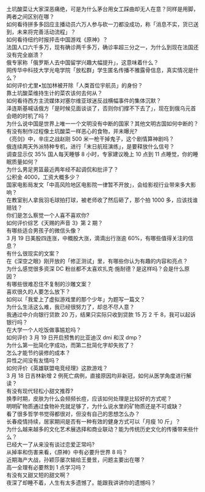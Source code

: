 土坑酸菜让大家深恶痛绝，可是为什么茅台用女工踩曲却无人在意？同样是用脚，两者之间区别在哪？  
如何看待拼多多回应主播动员六万人参与砍一刀都没成功，称「消息不实，货已送到，未来将完善活动流程」？  
如何看待纽约时报抨击中国游戏《原神》？  
法国人口六千多万，现有确诊两千多万，确诊率超三分之一，为什么到现在法国还没有完全崩溃？  
俄专家称「俄罗斯人去中国留学兴趣大幅提升」，这意味着什么？  
网传华中科技大学光电学院「放松群」学生匿名传播不雅露骨信息，真实情况是什么？  
如何评价尤里•加加林被开除「人类首位宇航员」的身份？  
靠土坑酸菜维持生计的菜农该何去何从？  
如何看待西方主流媒体对塞尔维亚球迷反战横幅事件的集体沉默？  
泽连斯基喊话俄方「是时候见面谈谈了，否则你们撑不下去了」，现在到俄乌元首会晤的时机了吗？  
为什么说中国是世界上唯一一个文明没有中断的国家？其他文明古国如何中断的？  
有没有制作过程像土坑酸菜一样恶心的食物，并未曝光?  
《亮剑》中，辛庄之战赵刚 500 米一枪干掉鬼子，这个剧情算神剧吗？  
俄连续两天外派特种专机，进行「末日航班演练」，是要释放什么信号？  
调查显示仅 35% 国人每天睡够 8 小时，专家建议晚上 10 点到 11 点睡觉，你的睡眠质量如何？  
为什么男足男篮最近两年经不起调侃和批评了？  
公积金 4000，工资大概多少？  
国家电影局发文「中高风险地区电影院一律暂不开放」，会给影视行业带来多大影响？  
在教室别人拿我羽毛球拍打球，被老师收了然后砸了，那个拍 1000 多，应该找谁赔钱？  
你们是怎么察觉一个人喜不喜欢你?  
如何评价综艺《天赐的声音 3》第 2 期？  
有哪些适合男孩子的微信头像？  
3 月 19 日美股四连涨，中概股大涨，滴滴出行涨逾 60%，有哪些值得关注的信息？  
有什么很现实的文案？  
在《深空之眼》刚开放的「修正测试」里，有哪些你认为有趣的内容和亮点？  
为什么感觉很多资深 DC 粉丝都不太喜欢扎克·施耐德？是这样吗？会是什么原因？  
有哪些很难忍住不复制的沙雕文案？  
喜欢很久的人要怎么放下？  
如何以「我爱上了虚拟游戏里的那个少年」为题写一篇文？  
为什么生活这么难，我已经很努力了，却总不尽人意？  
我通过中介向银行贷款 20 万，结果只实际只收到贷款 15 万 2 千 8，我可以起诉银行吗？  
在大学一个人吃饭做事尴尬吗？  
如何评价 3 月 19 日开启预售的比亚迪汉 dmi 和汉 dmp？  
为什么第一批简化字成功，而第二批简化字却失败了？  
怎么才能节约装修的成本？  
异性之间没有友情吗？  
如何评价《英雄联盟电竞经理》这款游戏？  
3 月 18 日吉林新增 2 例死亡病例，直接原因均非新冠，如何从医学角度进行解读？  
有没有现代轻松小甜文推荐?  
换季时期，皮肤为什么会频频长痘，应该如何处理是比较好的方式呢？  
明明矿物质通过食物补充就足够了，为什么说水里的矿物质还是不可或缺？  
看了很多哲学书觉得都很对，但没有自己的思想怎么办？  
长春疫情持续，居家期间是否有一种有效的健身方式可以「月瘦 10 斤」？  
为什么越来越多的文化艺术展选择和商业联动？能为传统历史文化的传播带来些什么？  
已经大一了从来没有谈过恋爱正常吗?  
从掉率和伤害来看，《原神》中有必要升世界 8 吗？  
近期海产大战，孙颖莎屡次输给王曼昱，问题主要出在哪？  
高一全理有必要熬到 1 点学习吗？  
有没有又甜又短的甜文啊？  
夜深了却睡不着，人生有太多遗憾了。能跟我讲讲你的遗憾吗？  
